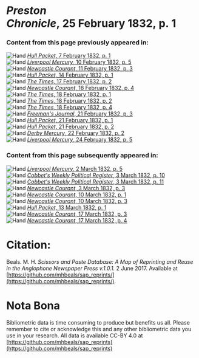 # *Preston Chronicle*, 25 February 1832, p. 1  
  
### Content from this page previously appeared in:  
![Hand](http://scissorsandpaste.net/wp-content/uploads/2017/06/smallhandpointer.png) [*Hull Packet*, 7 February 1832, p. 1](https://mhbeals.github.io/sap_html/Hull-Packet/Hull-Packet-7-February-1832-p-1)  
![Hand](http://scissorsandpaste.net/wp-content/uploads/2017/06/smallhandpointer.png) [*Liverpool Mercury*, 10 February 1832, p. 5](https://mhbeals.github.io/sap_html/Liverpool-Mercury/Liverpool-Mercury-10-February-1832-p-5)  
![Hand](http://scissorsandpaste.net/wp-content/uploads/2017/06/smallhandpointer.png) [*Newcastle Courant*, 11 February 1832, p. 3](https://mhbeals.github.io/sap_html/Newcastle-Courant/Newcastle-Courant-11-February-1832-p-3)  
![Hand](http://scissorsandpaste.net/wp-content/uploads/2017/06/smallhandpointer.png) [*Hull Packet*, 14 February 1832, p. 1](https://mhbeals.github.io/sap_html/Hull-Packet/Hull-Packet-14-February-1832-p-1)  
![Hand](http://scissorsandpaste.net/wp-content/uploads/2017/06/smallhandpointer.png) [*The Times*, 17 February 1832, p. 2](https://mhbeals.github.io/sap_html/The-Times/The-Times-17-February-1832-p-2)  
![Hand](http://scissorsandpaste.net/wp-content/uploads/2017/06/smallhandpointer.png) [*Newcastle Courant*, 18 February 1832, p. 4](https://mhbeals.github.io/sap_html/Newcastle-Courant/Newcastle-Courant-18-February-1832-p-4)  
![Hand](http://scissorsandpaste.net/wp-content/uploads/2017/06/smallhandpointer.png) [*The Times*, 18 February 1832, p. 1](https://mhbeals.github.io/sap_html/The-Times/The-Times-18-February-1832-p-1)  
![Hand](http://scissorsandpaste.net/wp-content/uploads/2017/06/smallhandpointer.png) [*The Times*, 18 February 1832, p. 2](https://mhbeals.github.io/sap_html/The-Times/The-Times-18-February-1832-p-2)  
![Hand](http://scissorsandpaste.net/wp-content/uploads/2017/06/smallhandpointer.png) [*The Times*, 18 February 1832, p. 4](https://mhbeals.github.io/sap_html/The-Times/The-Times-18-February-1832-p-4)  
![Hand](http://scissorsandpaste.net/wp-content/uploads/2017/06/smallhandpointer.png) [*Freeman's Journal*, 21 February 1832, p. 3](https://mhbeals.github.io/sap_html/Freeman's-Journal/Freeman's-Journal-21-February-1832-p-3)  
![Hand](http://scissorsandpaste.net/wp-content/uploads/2017/06/smallhandpointer.png) [*Hull Packet*, 21 February 1832, p. 1](https://mhbeals.github.io/sap_html/Hull-Packet/Hull-Packet-21-February-1832-p-1)  
![Hand](http://scissorsandpaste.net/wp-content/uploads/2017/06/smallhandpointer.png) [*Hull Packet*, 21 February 1832, p. 2](https://mhbeals.github.io/sap_html/Hull-Packet/Hull-Packet-21-February-1832-p-2)  
![Hand](http://scissorsandpaste.net/wp-content/uploads/2017/06/smallhandpointer.png) [*Derby Mercury*, 22 February 1832, p. 2](https://mhbeals.github.io/sap_html/Derby-Mercury/Derby-Mercury-22-February-1832-p-2)  
![Hand](http://scissorsandpaste.net/wp-content/uploads/2017/06/smallhandpointer.png) [*Liverpool Mercury*, 24 February 1832, p. 5](https://mhbeals.github.io/sap_html/Liverpool-Mercury/Liverpool-Mercury-24-February-1832-p-5)  
  
### Content from this page subsequently appeared in:  
![Hand](http://scissorsandpaste.net/wp-content/uploads/2017/06/smallhandpointer.png) [*Liverpool Mercury*, 2 March 1832, p. 5](https://mhbeals.github.io/sap_html/Liverpool-Mercury/Liverpool-Mercury-2-March-1832-p-5)  
![Hand](http://scissorsandpaste.net/wp-content/uploads/2017/06/smallhandpointer.png) [*Cobbet's Weekly Political Register*, 3 March 1832, p. 10](https://mhbeals.github.io/sap_html/Cobbet's-Weekly-Political-Register/Cobbet's-Weekly-Political-Register-3-March-1832-p-10)  
![Hand](http://scissorsandpaste.net/wp-content/uploads/2017/06/smallhandpointer.png) [*Cobbet's Weekly Political Register*, 3 March 1832, p. 11](https://mhbeals.github.io/sap_html/Cobbet's-Weekly-Political-Register/Cobbet's-Weekly-Political-Register-3-March-1832-p-11)  
![Hand](http://scissorsandpaste.net/wp-content/uploads/2017/06/smallhandpointer.png) [*Newcastle Courant*, 3 March 1832, p. 3](https://mhbeals.github.io/sap_html/Newcastle-Courant/Newcastle-Courant-3-March-1832-p-3)  
![Hand](http://scissorsandpaste.net/wp-content/uploads/2017/06/smallhandpointer.png) [*Newcastle Courant*, 10 March 1832, p. 1](https://mhbeals.github.io/sap_html/Newcastle-Courant/Newcastle-Courant-10-March-1832-p-1)  
![Hand](http://scissorsandpaste.net/wp-content/uploads/2017/06/smallhandpointer.png) [*Newcastle Courant*, 10 March 1832, p. 3](https://mhbeals.github.io/sap_html/Newcastle-Courant/Newcastle-Courant-10-March-1832-p-3)  
![Hand](http://scissorsandpaste.net/wp-content/uploads/2017/06/smallhandpointer.png) [*Hull Packet*, 13 March 1832, p. 1](https://mhbeals.github.io/sap_html/Hull-Packet/Hull-Packet-13-March-1832-p-1)  
![Hand](http://scissorsandpaste.net/wp-content/uploads/2017/06/smallhandpointer.png) [*Newcastle Courant*, 17 March 1832, p. 3](https://mhbeals.github.io/sap_html/Newcastle-Courant/Newcastle-Courant-17-March-1832-p-3)  
![Hand](http://scissorsandpaste.net/wp-content/uploads/2017/06/smallhandpointer.png) [*Newcastle Courant*, 17 March 1832, p. 4](https://mhbeals.github.io/sap_html/Newcastle-Courant/Newcastle-Courant-17-March-1832-p-4)  


# Citation: 

Beals. M. H. *Scissors and Paste Database: A Map of Reprinting and Reuse in the Anglophone Newspaper Press v.1.0.1.* 2 June 2017. Available at [https://github.com/mhbeals/sap_reprints/](https://github.com/mhbeals/sap_reprints/). 

# Nota Bona

Bibliometric data is time consuming to produce but benefits us all. Please remember to cite or acknowledge this and any other bibliometric data you use in your research. All data is available CC-BY 4.0 at [https://github.com/mhbeals/sap_reprints](https://github.com/mhbeals/sap_reprints)